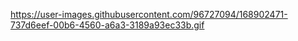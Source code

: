 

https://user-images.githubusercontent.com/96727094/168902471-737d6eef-00b6-4560-a6a3-3189a93ec33b.gif
